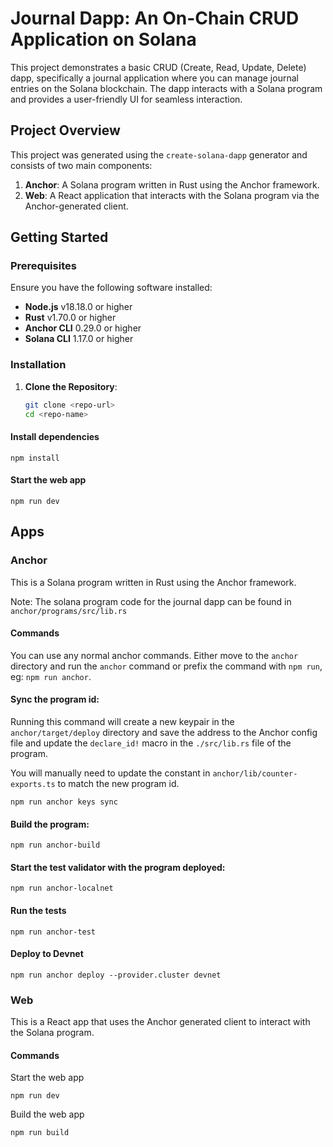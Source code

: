 # Journal Dapp: An On-Chain CRUD Application on Solana

This project demonstrates a basic CRUD (Create, Read, Update, Delete) dapp, specifically a journal application where you can manage journal entries on the Solana blockchain. The dapp interacts with a Solana program and provides a user-friendly UI for seamless interaction.


## Project Overview

This project was generated using the `create-solana-dapp` generator and consists of two main components:

1. **Anchor**: A Solana program written in Rust using the Anchor framework.
2. **Web**: A React application that interacts with the Solana program via the Anchor-generated client.

## Getting Started

### Prerequisites

Ensure you have the following software installed:

- **Node.js** v18.18.0 or higher
- **Rust** v1.70.0 or higher
- **Anchor CLI** 0.29.0 or higher
- **Solana CLI** 1.17.0 or higher

### Installation

1. **Clone the Repository**:
   ```bash
   git clone <repo-url>
   cd <repo-name>

#### Install dependencies

```shell
npm install
```

#### Start the web app

```
npm run dev
```

## Apps

### Anchor

This is a Solana program written in Rust using the Anchor framework.

Note: The solana program code for the journal dapp can be found in `anchor/programs/src/lib.rs`

#### Commands

You can use any normal anchor commands. Either move to the `anchor` directory and run the `anchor` command or prefix the command with `npm run`, eg: `npm run anchor`.

#### Sync the program id:

Running this command will create a new keypair in the `anchor/target/deploy` directory and save the address to the Anchor config file and update the `declare_id!` macro in the `./src/lib.rs` file of the program.

You will manually need to update the constant in `anchor/lib/counter-exports.ts` to match the new program id.

```shell
npm run anchor keys sync
```

#### Build the program:

```shell
npm run anchor-build
```

#### Start the test validator with the program deployed:

```shell
npm run anchor-localnet
```

#### Run the tests

```shell
npm run anchor-test
```

#### Deploy to Devnet

```shell
npm run anchor deploy --provider.cluster devnet
```

### Web

This is a React app that uses the Anchor generated client to interact with the Solana program.

#### Commands

Start the web app

```shell
npm run dev
```

Build the web app

```shell
npm run build
```
